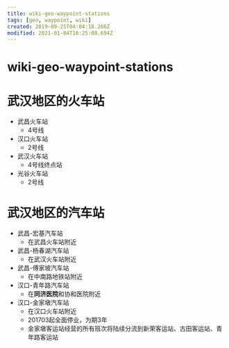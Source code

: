 ```yaml
---
title: wiki-geo-waypoint-stations
tags: [geo, waypoint, wiki]
created: 2019-09-25T04:04:18.266Z
modified: 2021-01-04T16:25:08.694Z
---
```


# wiki-geo-waypoint-stations

# 武汉地区的火车站

- 武昌火车站
  - 4号线
- 汉口火车站
  - 2号线
- 武汉火车站
  - 4号线终点站
- 光谷火车站
  - 2号线

# 武汉地区的汽车站

- 武昌-宏基汽车站
  - 在武昌火车站附近
- 武昌-杨春湖汽车站
  - 在武汉火车站附近
- 武昌-傅家坡汽车站
  - 在中南路地铁站附近
- 汉口-青年路汽车站
  - 在**同济医院**和协和医院附近
- 汉口-金家墩汽车站
  - 在汉口火车站附近
  - 201703起全面停业，为期3年
  - 金家墩客运站经营的所有班次将陆续分流到新荣客运站、古田客运站、青年路客运站
